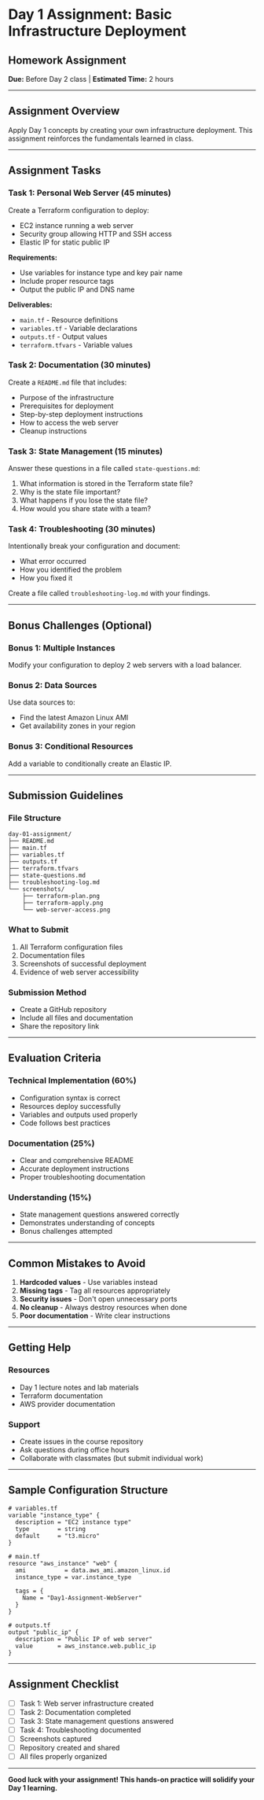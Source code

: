 # Day 1 Assignment: Basic Infrastructure Deployment
## Homework Assignment

**Due:** Before Day 2 class | **Estimated Time:** 2 hours

---

## Assignment Overview

Apply Day 1 concepts by creating your own infrastructure deployment. This assignment reinforces the fundamentals learned in class.

---

## Assignment Tasks

### Task 1: Personal Web Server (45 minutes)

Create a Terraform configuration to deploy:
- EC2 instance running a web server
- Security group allowing HTTP and SSH access
- Elastic IP for static public IP

**Requirements:**
- Use variables for instance type and key pair name
- Include proper resource tags
- Output the public IP and DNS name

**Deliverables:**
- `main.tf` - Resource definitions
- `variables.tf` - Variable declarations
- `outputs.tf` - Output values
- `terraform.tfvars` - Variable values

### Task 2: Documentation (30 minutes)

Create a `README.md` file that includes:
- Purpose of the infrastructure
- Prerequisites for deployment
- Step-by-step deployment instructions
- How to access the web server
- Cleanup instructions

### Task 3: State Management (15 minutes)

Answer these questions in a file called `state-questions.md`:
1. What information is stored in the Terraform state file?
2. Why is the state file important?
3. What happens if you lose the state file?
4. How would you share state with a team?

### Task 4: Troubleshooting (30 minutes)

Intentionally break your configuration and document:
- What error occurred
- How you identified the problem
- How you fixed it

Create a file called `troubleshooting-log.md` with your findings.

---

## Bonus Challenges (Optional)

### Bonus 1: Multiple Instances
Modify your configuration to deploy 2 web servers with a load balancer.

### Bonus 2: Data Sources
Use data sources to:
- Find the latest Amazon Linux AMI
- Get availability zones in your region

### Bonus 3: Conditional Resources
Add a variable to conditionally create an Elastic IP.

---

## Submission Guidelines

### File Structure
```
day-01-assignment/
├── README.md
├── main.tf
├── variables.tf
├── outputs.tf
├── terraform.tfvars
├── state-questions.md
├── troubleshooting-log.md
└── screenshots/
    ├── terraform-plan.png
    ├── terraform-apply.png
    └── web-server-access.png
```

### What to Submit
1. All Terraform configuration files
2. Documentation files
3. Screenshots of successful deployment
4. Evidence of web server accessibility

### Submission Method
- Create a GitHub repository
- Include all files and documentation
- Share the repository link

---

## Evaluation Criteria

### Technical Implementation (60%)
- Configuration syntax is correct
- Resources deploy successfully
- Variables and outputs used properly
- Code follows best practices

### Documentation (25%)
- Clear and comprehensive README
- Accurate deployment instructions
- Proper troubleshooting documentation

### Understanding (15%)
- State management questions answered correctly
- Demonstrates understanding of concepts
- Bonus challenges attempted

---

## Common Mistakes to Avoid

1. **Hardcoded values** - Use variables instead
2. **Missing tags** - Tag all resources appropriately
3. **Security issues** - Don't open unnecessary ports
4. **No cleanup** - Always destroy resources when done
5. **Poor documentation** - Write clear instructions

---

## Getting Help

### Resources
- Day 1 lecture notes and lab materials
- Terraform documentation
- AWS provider documentation

### Support
- Create issues in the course repository
- Ask questions during office hours
- Collaborate with classmates (but submit individual work)

---

## Sample Configuration Structure

```hcl
# variables.tf
variable "instance_type" {
  description = "EC2 instance type"
  type        = string
  default     = "t3.micro"
}

# main.tf
resource "aws_instance" "web" {
  ami           = data.aws_ami.amazon_linux.id
  instance_type = var.instance_type
  
  tags = {
    Name = "Day1-Assignment-WebServer"
  }
}

# outputs.tf
output "public_ip" {
  description = "Public IP of web server"
  value       = aws_instance.web.public_ip
}
```

---

## Assignment Checklist

- [ ] Task 1: Web server infrastructure created
- [ ] Task 2: Documentation completed
- [ ] Task 3: State management questions answered
- [ ] Task 4: Troubleshooting documented
- [ ] Screenshots captured
- [ ] Repository created and shared
- [ ] All files properly organized

---

**Good luck with your assignment! This hands-on practice will solidify your Day 1 learning.**